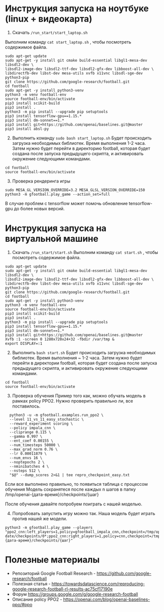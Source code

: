 # Инструкция запуска на ноутбуке (linux + видеокарта)

1) Скачать ```/run_start/start_laptop.sh```

Выполним команду ```cat start_laptop.sh``` , чтобы посмотреть содержимое файла.

``` 
sudo apt-get update
sudo apt-get -y install git cmake build-essential libgl1-mesa-dev libsdl2-dev \
libsdl2-image-dev libsdl2-ttf-dev libsdl2-gfx-dev libboost-all-dev \
libdirectfb-dev libst-dev mesa-utils xvfb x11vnc libsdl-sge-dev python3-pip
git clone https://github.com/google-research/football.git
cd football
sudo apt-get -y install python3-venv
python3 -m venv football-env
source football-env/bin/activate
pip3 install scikit-build
pip3 install .
python3 -m pip install --upgrade pip setuptools
pip3 install tensorflow-gpu==1.15.*
pip3 install dm-sonnet==1.*
pip3 install git+https://github.com/openai/baselines.git@master
pip3 install absl-py
```
2) Выполнить команду
  ```sudo bash start_laptop.sh```
Будет происходить загрузка необходимых библиотек. Время выполнения 1-2 часа.
Затем нужно будет перейти в директорию football, которая будет создана после запуска предыдущего скрипта,
и активировать окружение следующими командами.
  ```
  cd football
  source football-env/bin/activate
  ```
  
 3) Проверка рендеринга игры
 
 ```
 sudo MESA_GL_VERSION_OVERRIDE=3.2 MESA_GLSL_VERSION_OVERRIDE=150 python3 -m gfootball.play_game --action_set=full
 ```
 В случае проблем с tensorflow может помочь обновление tensorflow-gpu до более новых версий.

# Инструкция запуска на виртуальной машине

1) Скачать ```/run_start/start.sh```
Выполним команду ```cat start.sh``` , чтобы посмотреть содержимое файла.
```
sudo apt-get update
sudo apt-get -y install git cmake build-essential libgl1-mesa-dev libsdl2-dev \
libsdl2-image-dev libsdl2-ttf-dev libsdl2-gfx-dev libboost-all-dev \
libdirectfb-dev libst-dev mesa-utils xvfb x11vnc libsdl-sge-dev python3-pip
git clone https://github.com/google-research/football.git
cd football
sudo apt-get -y install python3-venv
python3 -m venv football-env
source football-env/bin/activate
pip3 install scikit-build
pip3 install .
python3 -m pip install --upgrade pip setuptools
pip3 install tensorflow-gpu==1.15.*
pip3 install dm-sonnet==1.*
pip3 install git+https://github.com/openai/baselines.git@master
Xvfb :1 -screen 0 1280x720x24+32 -fbdir /var/tmp &
export DISPLAY=:1
```

2) Выполнить 
  ```bash start.sh```
Будет происходить загрузка необходимых библиотек. Время выполнения ~ 1-2 часа.
Затем нужно будет перейти в директории football, которая будет создана после запуска предыдущего скрипта,
и активировать окружение следующими командами.
  ```
  cd football
  source football-env/bin/activate
  ```
3) Проверка обучения
Пример того как, можно обучать модель в рамках policy PPO2. Нужно проверить правильно ли, все поставилось.
```
  python3 -u -m gfootball.examples.run_ppo2 \
  --level 11_vs_11_easy_stochastic \
  --reward_experiment scoring \
  --policy impala_cnn \
  --cliprange 0.115 \
  --gamma 0.997 \
  --ent_coef 0.00155 \
  --num_timesteps 50000 \
  --max_grad_norm 0.76 \
  --lr 0.00011879 \
  --num_envs 16 \
  --noptepochs 2 \
  --nminibatches 4 \
  --nsteps 512 \
  "$@" --dump_scores 2>&1 | tee repro_checkpoint_easy.txt
 ```
 Если все выполнено правильно, то появиться таблица с процессом обучения
 Модель сохранятеся после каждых n шагов в папку 
/tmp/openai-{дата-время}/checkpoints/{шаг}

После обучения давайте попробуем поиграть с нашей моделью.

4) Попробовать запустить игру можно так.
  Наша модель будет играть против нашей же модели.
```
python3 -m gfootball.play_game --players "ppo2_cnn:left_players=1,policy=gfootball_impala_cnn,checkpoint=/tmp/openai date/checkpoints/0*;ppo2_cnn:right_players=1,policy=cnn,checkpoint=/tmp/openai-{дата-время}/checkpoints/{шаг}"
```

# Полезные материалы
- Репозиторий Google Football Research - https://github.com/google-research/football
- Полезная статья - https://towardsdatascience.com/reproducing-google-research-football-rl-results-ac75cf17190e
- Форум https://groups.google.com/g/google-research-football
- Описание policy PPO2 - https://openai.com/blog/openai-baselines-ppo/#ppo
